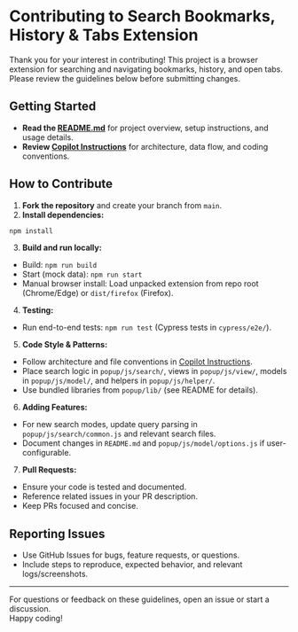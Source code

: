 # Contributing to Search Bookmarks, History & Tabs Extension

Thank you for your interest in contributing!
This project is a browser extension for searching and navigating bookmarks, history, and open tabs.
Please review the guidelines below before submitting changes.

## Getting Started

- **Read the [README.md](./README.md)** for project overview, setup instructions, and usage details.
- **Review [Copilot Instructions](.github/copilot-instructions.md)** for architecture, data flow, and coding conventions.

## How to Contribute

1. **Fork the repository** and create your branch from `main`.
2. **Install dependencies:**

```bash
npm install
```

3. **Build and run locally:**

- Build: `npm run build`
- Start (mock data): `npm run start`
- Manual browser install: Load unpacked extension from repo root (Chrome/Edge) or `dist/firefox` (Firefox).

4. **Testing:**

- Run end-to-end tests: `npm run test` (Cypress tests in `cypress/e2e/`).

5. **Code Style & Patterns:**

- Follow architecture and file conventions in [Copilot Instructions](.github/copilot-instructions.md).
- Place search logic in `popup/js/search/`, views in `popup/js/view/`, models in `popup/js/model/`, and helpers in `popup/js/helper/`.
- Use bundled libraries from `popup/lib/` (see README for details).

6. **Adding Features:**

- For new search modes, update query parsing in `popup/js/search/common.js` and relevant search files.
- Document changes in `README.md` and `popup/js/model/options.js` if user-configurable.

7. **Pull Requests:**

- Ensure your code is tested and documented.
- Reference related issues in your PR description.
- Keep PRs focused and concise.

## Reporting Issues

- Use GitHub Issues for bugs, feature requests, or questions.
- Include steps to reproduce, expected behavior, and relevant logs/screenshots.

---

For questions or feedback on these guidelines, open an issue or start a discussion.  
Happy coding!
